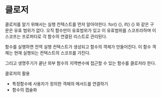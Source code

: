 # 클로저
클로저를 알기 위해서는 실행 컨텍스트를 먼저 알아야한다. 
for() {}, if() {} 와 같은 구문은 유효 범위가 없다. 
오직 함수만이 유효범위가 있고 이 유효범위를 스코프라하며 이 스코프는 프로퍼티로 각 함수의 연결된 리스트로 관리된다.

함수를 실행하면 전역 실행 컨텍스트가 생성되고 함수의 객체가 만들어진다. 
이 함수 객체는 현재 실행되는 컨텍스트의 스코프를 가진다.

그리고 생명주기가 끝난 외부 함수의 지역변수에 접근할 수 있는 함수를 클로저라 한다.

클로저의 활용
- 특정함수에 사용자가 정의한 객체의 메서드를 연결하기
- 함수의 캡슐화

